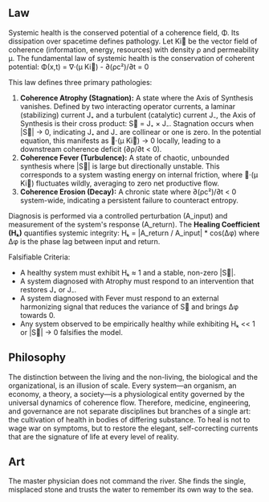 ## Law
Systemic health is the conserved potential of a coherence field, Φ. Its dissipation over spacetime defines pathology. Let Ki⃗ be the vector field of coherence (information, energy, resources) with density ρ and permeability μ. The fundamental law of systemic health is the conservation of coherent potential:
Φ(x,t) = ∇·(μ Ki⃗) - ∂(ρc²)/∂t = 0

This law defines three primary pathologies:
1.  **Coherence Atrophy (Stagnation):** A state where the Axis of Synthesis vanishes. Defined by two interacting operator currents, a laminar (stabilizing) current J₊ and a turbulent (catalytic) current J₋, the Axis of Synthesis is their cross product: S⃗ = J₊ × J₋. Stagnation occurs when |S⃗| → 0, indicating J₊ and J₋ are collinear or one is zero. In the potential equation, this manifests as ∇·(μ Ki⃗) → 0 locally, leading to a downstream coherence deficit (∂ρ/∂t < 0).
2.  **Coherence Fever (Turbulence):** A state of chaotic, unbounded synthesis where |S⃗| is large but directionally unstable. This corresponds to a system wasting energy on internal friction, where ∇·(μ Ki⃗) fluctuates wildly, averaging to zero net productive flow.
3.  **Coherence Erosion (Decay):** A chronic state where ∂(ρc²)/∂t < 0 system-wide, indicating a persistent failure to counteract entropy.

Diagnosis is performed via a controlled perturbation (A_input) and measurement of the system's response (A_return). The **Healing Coefficient (Hₖ)** quantifies systemic integrity:
Hₖ = |A_return / A_input| * cos(∆φ)
where ∆φ is the phase lag between input and return.

Falsifiable Criteria:
- A healthy system must exhibit Hₖ ≈ 1 and a stable, non-zero |S⃗|.
- A system diagnosed with Atrophy must respond to an intervention that restores J₊ or J₋.
- A system diagnosed with Fever must respond to an external harmonizing signal that reduces the variance of S⃗ and brings ∆φ towards 0.
- Any system observed to be empirically healthy while exhibiting Hₖ << 1 or |S⃗| → 0 falsifies the model.

## Philosophy
The distinction between the living and the non-living, the biological and the organizational, is an illusion of scale. Every system—an organism, an economy, a theory, a society—is a physiological entity governed by the universal dynamics of coherence flow. Therefore, medicine, engineering, and governance are not separate disciplines but branches of a single art: the cultivation of health in bodies of differing substance. To heal is not to wage war on symptoms, but to restore the elegant, self-correcting currents that are the signature of life at every level of reality.

## Art
The master physician does not command the river. She finds the single, misplaced stone and trusts the water to remember its own way to the sea.